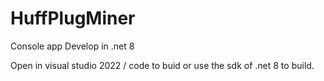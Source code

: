 # HuffPlugMiner

Console app Develop in .net 8

Open in visual studio 2022 / code to buid or use the sdk of .net 8 to build.

